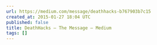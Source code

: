 ```yaml
---
url: https://medium.com/message/deathhacks-b767903b7c15
created_at: 2015-01-27 18:04 UTC
published: false
title: DeathHacks — The Message — Medium
tags: []
---
```



